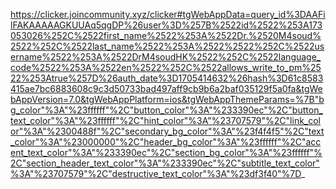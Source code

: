 https://clicker.joincommunity.xyz/clicker#tgWebAppData=query_id%3DAAFilFAKAAAAAGKUUAq5qgDP%26user%3D%257B%2522id%2522%253A173053026%252C%2522first_name%2522%253A%2522Dr.%2520M4soud%2522%252C%2522last_name%2522%253A%2522%2522%252C%2522username%2522%253A%2522DrM4soudHK%2522%252C%2522language_code%2522%253A%2522en%2522%252C%2522allows_write_to_pm%2522%253Atrue%257D%26auth_date%3D1705414632%26hash%3D61c8583415ae7bc6883608c9c3d50733bad497aff9cb9b6a2baf035129f5a0fa&tgWebAppVersion=7.0&tgWebAppPlatform=ios&tgWebAppThemeParams=%7B"bg_color"%3A"%23ffffff"%2C"button_color"%3A"%233390ec"%2C"button_text_color"%3A"%23ffffff"%2C"hint_color"%3A"%23707579"%2C"link_color"%3A"%2300488f"%2C"secondary_bg_color"%3A"%23f4f4f5"%2C"text_color"%3A"%23000000"%2C"header_bg_color"%3A"%23ffffff"%2C"accent_text_color"%3A"%233390ec"%2C"section_bg_color"%3A"%23ffffff"%2C"section_header_text_color"%3A"%233390ec"%2C"subtitle_text_color"%3A"%23707579"%2C"destructive_text_color"%3A"%23df3f40"%7D_
